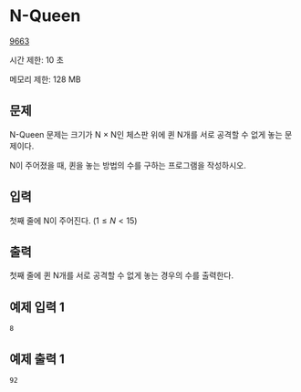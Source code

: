 # N-Queen

[9663](https://www.acmicpc.net/problem/9663)

시간 제한: 10 초

메모리 제한: 128 MB

## 문제

N-Queen 문제는 크기가 N × N인 체스판 위에 퀸 N개를 서로 공격할 수 없게 놓는 문제이다.

N이 주어졌을 때, 퀸을 놓는 방법의 수를 구하는 프로그램을 작성하시오.

## 입력

첫째 줄에 N이 주어진다. $(1 \le N \lt 15)$

## 출력

첫째 줄에 퀸 N개를 서로 공격할 수 없게 놓는 경우의 수를 출력한다.

## 예제 입력 1

```text
8
```

## 예제 출력 1

```text
92
```
